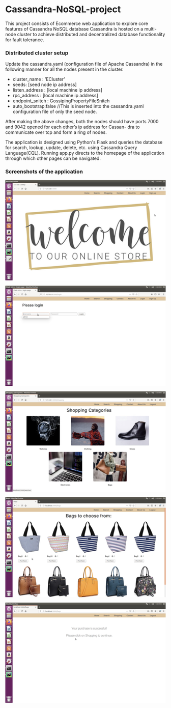 # Cassandra-NoSQL-project

This project consists of Ecommerce web application to explore core features of Cassandra NoSQL database
Cassandra is hosted on a multi-node cluster to achieve distributed and decentralized database functionality for fault tolerance.

### Distributed cluster setup ###
Update the cassandra.yaml (configuration file of Apache Cassandra) in the following manner for all the nodes present in the cluster.
- cluster_name : ’ECluster’
- seeds: [seed node ip address]
- listen_address : [local machine ip address]
- rpc_address : [local machine ip address]
- endpoint_snitch : GossipingPropertyFileSnitch
- auto_bootstrap:false //This is inserted into the cassandra.yaml configuration file of only the seed node.

After making the above changes, both the nodes should have ports 7000 and 9042 opened for each other’s ip address for Cassan- dra to communicate over tcp and form a ring of nodes.
  
The application is designed using Python's Flask and queries the database for search, lookup, update, delete, etc. using Cassandra Query Language(CQL). Running app.py directs to the homepage of the application through which other pages can be navigated.

### Screenshots of the application ###

![](https://github.com/aishwaryasontakke/Cassandra-NoSQL-project/blob/master/images/Homepage.png?raw=true)

![](https://github.com/aishwaryasontakke/Cassandra-NoSQL-project/blob/master/images/Login.png?raw=true)

![](https://github.com/aishwaryasontakke/Cassandra-NoSQL-project/blob/master/images/Shopping.png?raw=true)

![](https://github.com/aishwaryasontakke/Cassandra-NoSQL-project/blob/master/images/Bags.png?raw=true)

![](https://github.com/aishwaryasontakke/Cassandra-NoSQL-project/blob/master/images/Purchase.png?raw=true)
